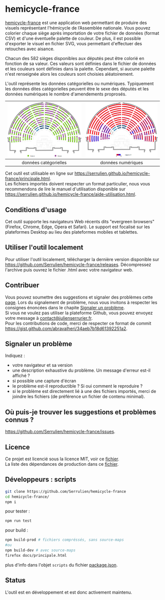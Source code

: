 # hemicycle-france

[hemicycle-france][hemicycle-france-online] est une application web permettant de produire des visuels représentant l'hémicycle de l’Assemblée nationale. Vous pouvez colorier chaque siège après importation de votre fichier de données (format CSV) et d'une éventuelle palette de couleur. De plus, il est possible d'exporter le visuel en fichier SVG, vous permettant d'effectuer des retouches avec aisance.

Chacun des 582 sièges disponibles aux députés peut être colorié en fonction de sa valeur. Ces valeurs sont définies dans le fichier de données et les couleurs sont définies dans la palette. Cependant, si aucune palette n'est renseignée alors les couleurs sont choisies aléatoirement.

L'outil représente les données catégorielles ou numériques. Typiquement les données dites catégorielles peuvent être le sexe des députés et les données numériques le nombre d'amendements proprosés.

| ![](./docs/imgs/exemple-categorie-v1_0_0.png) | ![](./docs/imgs/exemple-numerique-v1_0_0.png) 
|:--:|:--:|
| données catégorielles  | données numériques |

Cet outil est utilisable en ligne sur https://serrulien.github.io/hemicycle-france/principale.html.  
Les fichiers importés doivent respecter un format particulier, nous vous recommendons de lire le manuel d'utilisation disponible sur https://serrulien.github.io/hemicycle-france/aide-utilisation.html.

## Conditions d'usage
Cet outil supporte les navigateurs Web récents dits "evergreen browsers" (Firefox, Chrome, Edge, Opera et Safari). Le support est focalisé sur les plateformes Desktop au lieu des plateformes mobiles et tablettes.

## Utiliser l'outil localement
Pour utiliser l'outil localement, télécharger la dernière version disponible sur https://github.com/Serrulien/hemicycle-france/releases. Décompressez l'archive puis ouvrez le fichier .html avec votre navigateur web.

## Contribuer
Vous pouvez soumettre des suggestions et signaler des problèmes cette [page](https://github.com/Serrulien/hemicycle-france/issues). Lors du signalement de problème, nous vous invitons à respecter les consignes énoncées dans le chapite [Signaler un problème](#signaler-un-problème).  
Si vous ne voulez pas utiliser la plateforme Github, vous pouvez envoyez votre message à [contact@julienserrurier.fr](mailto:contact@julienserrurier.fr?subject=[GitHub]%20hemicycle%20france).  
Pour les contributions de code, merci de respecter ce format de commit https://gist.github.com/abravalheri/34aeb7b18d61392251a2.

## Signaler un problème
Indiquez :
- votre navigateur et sa version
- une description exhaustive du problème. Un message d'erreur est-il affiché ?
- si possible une capture d'écran
- le problème est-il reproductible ? Si oui comment le reproduire ?
- si le problème est directement lié à une des fichiers importés, merci de joindre les fichiers (de préférence un fichier de contenu minimal).

## Où puis-je trouver les suggestions et problèmes connus ?
https://github.com/Serrulien/hemicycle-france/issues.

## Licence
Ce projet est licencié sous la licence MIT, voir ce [fichier](./LICENSE).  
La liste des dépendances de production dans ce [fichier](./DEPENDENCIES.md).

## Développeurs : scripts
```bash
git clone https://github.com/Serrulien/hemicycle-france
cd hemicycle-france/
npm i
```

pour tester : 
```bash
npm run test
```

pour build :
```bash
npm build-prod # fichiers compréssés, sans source-maps
#ou
npm build-dev # avec source-maps
firefox docs/principale.html
```

plus d'info dans l'objet `scripts` du fichier [package.json](./package.json).

## Status
L'outil est en développement et est donc activement maintenu.

[hemicycle-france-online]: https://serrulien.github.io/hemicycle-france/principale.html
[hemicycle-france-github]: https://github.com/Serrulien/hemicycle-france

